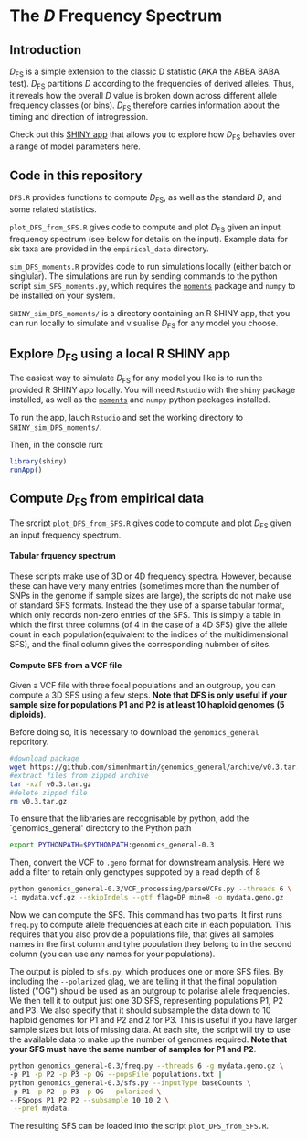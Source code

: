 # The *D* Frequency Spectrum

## Introduction

*D*<sub>FS</sub> is a simple extension to the classic D statistic (AKA the ABBA BABA test). *D*<sub>FS</sub> partitions *D* according to the frequencies of derived alleles. Thus, it reveals how the overall *D* value is broken down across different allele frequency classes (or bins). *D*<sub>FS</sub> therefore carries information about the timing and direction of introgression.

Check out this [SHINY app](https://shmartin.shinyapps.io/shiny_plot_dfs_moments/) that allows you to explore how *D*<sub>FS</sub> behavies over a range of model parameters here.

## Code in this repository

`DFS.R` provides functions to compute *D*<sub>FS</sub>, as well as the standard *D*, and some related statistics.

`plot_DFS_from_SFS.R` gives code to compute and plot *D*<sub>FS</sub> given an input frequency spectrum (see below for details on the input). Example data for six taxa are provided in the `empirical_data` directory.

`sim_DFS_moments.R` provides code to run simulations locally (either batch or singlular). The simulations are run by sending commands to the python script `sim_SFS_moments.py`, which requires the [`moments`](https://bitbucket.org/simongravel/moments/src/master/) package and `numpy` to be installed on your system.

`SHINY_sim_DFS_moments/` is a directory containing an R SHINY app, that you can run locally to simulate and visualise *D*<sub>FS</sub> for any model you choose.

## Explore *D*<sub>FS</sub> using a local R SHINY app

The easiest way to simulate *D*<sub>FS</sub> for any model you like is to run the provided R SHINY app locally. You will need `Rstudio` with the `shiny` package installed, as well as the [`moments`](https://bitbucket.org/simongravel/moments/src/master/) and `numpy` python packages installed.

To run the app, lauch `Rstudio` and set the working directory to `SHINY_sim_DFS_moments/`.

Then, in the console run:

```R
library(shiny)
runApp()
```


## Compute *D*<sub>FS</sub> from empirical data

The srcript `plot_DFS_from_SFS.R` gives code to compute and plot *D*<sub>FS</sub> given an input frequency spectrum.

#### Tabular frquency spectrum

These scripts make use of 3D or 4D frequency spectra. However, because these can have very many entries (sometimes more than the number of SNPs in the genome if sample sizes are large), the scripts do not make use of standard SFS formats. Instead the they use of a sparse tabular format, which only records non-zero entries of the SFS. This is simply a table in which the first three columns (of 4 in the case of a 4D SFS) give the allele count in each population(equivalent to the indices of the multidimensional SFS), and the final column gives the corresponding nubmber of sites.

#### Compute SFS from a VCF file

Given a VCF file with three focal populations and an outgroup, you can compute a 3D SFS using a few steps. **Note that DFS is only useful if your sample size for populations P1 and P2 is at least 10 haploid genomes (5 diploids)**.

Before doing so, it is necessary to download the `genomics_general` reporitory.

```bash
#download package
wget https://github.com/simonhmartin/genomics_general/archive/v0.3.tar.gz
#extract files from zipped archive
tar -xzf v0.3.tar.gz
#delete zipped file
rm v0.3.tar.gz
```
To ensure that the libraries are recognisable by python, add the `genomics_general' directory to the Python path

```bash
export PYTHONPATH=$PYTHONPATH:genomics_general-0.3
```

Then, convert the VCF to `.geno` format for downstream analysis. Here we add a filter to retain only genotypes suppoted by a read depth of 8

```bash
python genomics_general-0.3/VCF_processing/parseVCFs.py --threads 6 \
-i mydata.vcf.gz --skipIndels --gtf flag=DP min=8 -o mydata.geno.gz
```

Now we can compute the SFS. This command has two parts. It first runs `freq.py` to compute allele frequencies at each cite in each population. This requires that you also provide a populations file, that gives all samples names in the first column and tyhe population they belong to in the second column (you can use any names for your populations).

The output is pipled to `sfs.py`, which produces one or more SFS files. By including the `--polarized` glag, we are telling it that the final population listed ("OG") should be used as an outgroup to polarise allele frequencies. We then tell it to output just one 3D SFS, representing populations P1, P2 and P3. We also specify that it should subsample the data down to 10 haploid genomes for P1 and P2 and 2 for P3. This is useful if you have larger sample sizes but lots of missing data. At each site, the script will try to use the available data to make up the number of genomes required. **Note that your SFS must have the same number of samples for P1 and P2**.

``` bash
python genomics_general-0.3/freq.py --threads 6 -g mydata.geno.gz \
-p P1 -p P2 -p P3 -p OG --popsFile populations.txt |
python genomics_general-0.3/sfs.py --inputType baseCounts \
-p P1 -p P2 -p P3 -p OG --polarized \
--FSpops P1 P2 P2 --subsample 10 10 2 \
 --pref mydata. 
```
The resulting SFS can be loaded into the script `plot_DFS_from_SFS.R`.

